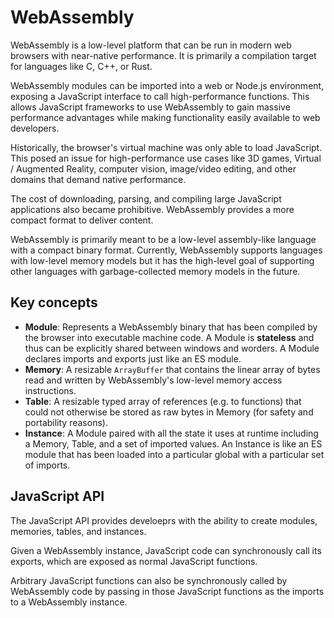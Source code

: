 # WebAssembly

WebAssembly is a low-level platform that can be run in modern web browsers with near-native performance. It is primarily a compilation target for languages like C, C++, or Rust.

WebAssembly modules can be imported into a web or Node.js environment, exposing a JavaScript interface to call high-performance functions. This allows JavaScript frameworks to use WebAssembly to gain massive performance advantages while making functionality easily available to web developers.

Historically, the browser's virtual machine was only able to load JavaScript. This posed an issue for high-performance use cases like 3D games, Virtual / Augmented Reality, computer vision, image/video editing, and other domains that demand native performance.

The cost of downloading, parsing, and compiling large JavaScript applications also became prohibitive. WebAssembly provides a more compact format to deliver content.

WebAssembly is primarily meant to be a low-level assembly-like language with a compact binary format. Currently, WebAssembly supports languages with low-level memory models but it has the high-level goal of supporting other languages with garbage-collected memory models in the future.

## Key concepts

- **Module**: Represents a WebAssembly binary that has been compiled by the browser into executable machine code. A Module is **stateless** and thus can be explicitly shared between windows and worders. A Module declares imports and exports just like an ES module.
- **Memory**: A resizable `ArrayBuffer` that contains the linear array of bytes read and written by WebAssembly's low-level memory access instructions.
- **Table**: A resizable typed array of references (e.g. to functions) that could not otherwise be stored as raw bytes in Memory (for safety and portability reasons).
- **Instance**: A Module paired with all the state it uses at runtime including a Memory, Table, and a set of imported values. An Instance is like an ES module that has been loaded into a particular global with a particular set of imports.

## JavaScript API

The JavaScript API provides develoeprs with the ability to create modules, memories, tables, and instances.

Given a WebAssembly instance, JavaScript code can synchronously call its exports, which are exposed as normal JavaScript functions.

Arbitrary JavaScript functions can also be synchronously called by WebAssembly code by passing in those JavaScript functions as the imports to a WebAssembly instance.
